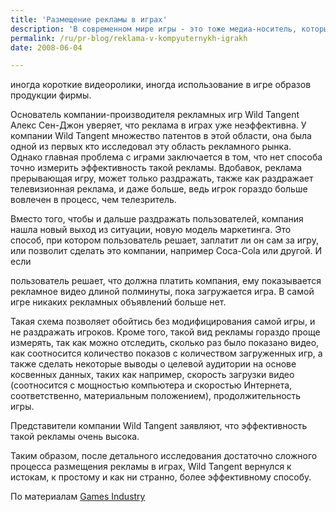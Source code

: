 ```yaml
---
title: 'Размещение рекламы в играх'
description: 'В современном мире игры - это тоже медиа-носитель, который используется для размещения рекламы. Это размещение имеет разные формы - иногда просто логотип, не нарушающий ландшафта игрового поля, иногда короткие видеоролики, иногда использование в игре образов продукции фирмы.'
permalink: /ru/pr-blog/reklama-v-kompyuternykh-igrakh
date: 2008-06-04

---
```


иногда короткие видеоролики, иногда использование в игре образов продукции фирмы.

Основатель компании-производителя рекламных игр Wild Tangent Алекс Сен-Джон уверяет, что реклама в играх уже неэффективна.  У компании  Wild Tangent множество патентов в этой области, она была одной из первых кто исследовал эту область рекламного рынка. Однако главная проблема с играми заключается в том, что нет способа точно измерить эффективность такой рекламы. Вдобавок, реклама прерывающая игру, может только раздражать, также как раздражает телевизионная реклама, и даже больше, ведь игрок гораздо больше вовлечен в процесс, чем телезритель.

Вместо того, чтобы и дальше раздражать пользователей, компания нашла новый выход из ситуации, новую модель маркетинга. Это способ, при котором пользователь решает, заплатит ли он сам за игру, или позволит сделать это компании, например Coca-Cola или другой. И если

пользователь решает, что должна платить компания, ему показывается рекламное видео длиной  полминуты, пока загружается игра. В самой игре никаких рекламных объявлений больше нет.

Такая схема позволяет обойтись без модифицирования самой игры, и не раздражать игроков. Кроме того, такой вид рекламы гораздо проще измерять, так как можно отследить, сколько раз было показано видео, как соотносится количество показов с количеством загруженных игр, а также сделать некоторые выводы о целевой аудитории на основе косвенных данных, таких как например, скорость загрузки видео (соотносится с мощностью компьютера и скоростью Интернета, соответственно,  материальным положением), продолжительность игры.

Представители компании Wild Tangent заявляют, что эффективность такой рекламы очень высока.

Таким образом, после детального исследования достаточно сложного процесса размещения рекламы в играх, Wild Tangent вернулся к истокам, к простому и как ни странно, более эффективному способу.

По материалам <a href="http://www.gamesindustry.biz/articles/in-game-ads-not-very-effective-says-st-john">Games Industry</a>

